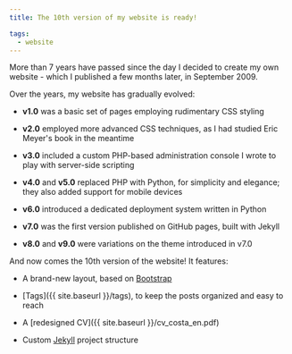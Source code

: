 ```yaml
---
title: The 10th version of my website is ready!

tags:
  - website
---
```


More than 7 years have passed since the day I decided to create my own website - which I published a few months later, in September 2009.

Over the years, my website has gradually evolved:

* **v1.0** was a basic set of pages employing rudimentary CSS styling

* **v2.0** employed more advanced CSS techniques, as I had studied Eric Meyer's book in the meantime

* **v3.0** included a custom PHP-based administration console I wrote to play with server-side scripting

* **v4.0** and **v5.0** replaced PHP with Python, for simplicity and elegance; they also added support for mobile devices

* **v6.0** introduced a dedicated deployment system written in Python

* **v7.0** was the first version published on GitHub pages, built with Jekyll

* **v8.0** and **v9.0** were variations on the theme introduced in v7.0


And now comes the 10th version of the website! It features:

* A brand-new layout, based on [Bootstrap](http://getbootstrap.com/)

* [Tags]({{ site.baseurl }}/tags), to keep the posts organized and easy to reach

* A [redesigned CV]({{ site.baseurl }}/cv_costa_en.pdf)

* Custom [Jekyll](https://jekyllrb.com/) project structure
